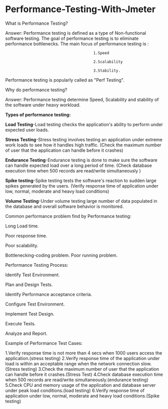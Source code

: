 # Performance-Testing-With-Jmeter

What is Performance Testing?

Answer: Performance testing is defined as a type of Non-functional software testing.
The goal of performance testing is to eliminate performance bottlenecks.
The main focus of performance testing is : 

                                           1.Speed

                                           2.Scalability
                                           
                                           3.Stability.
Performance testing is popularly called  as "Perf Testing".


Why do performance testing?

Answer: Performance testing determine Speed, Scalability and stability of the software under
heavy workload.

**Types of performance testing:**

**Load Testing**-Load testing checks the application's ability to perform under expected user loads.

**Stress Testing**-Stress testing involves testing an application under extreme work loads to see how it handles high traffic.
(Check the maximum number of user that the application can handle before it crashes)

 **Endurance Testing**-Endurance testing is done to make sure the software can handle expected load over a long period of time.
(Check database execution time when 500 records are read/write simultaneously )

**Spike testing**-Spike testing tests the software's reaction to sudden large spikes  generated by the users.
(Verify response time of application under low, normal, moderate and heavy load conditions)

**Volume Testing**-Under volume testing large number of data populated in the database and overall software behavior is monitored.


Common performance problem find by Performance testing:

Long Load time.

Poor response time.

Poor scalability.

Bottlenecking-coding problem. Poor running problem.



Performance Testing Process:

Identify Test Environment.

Plan and Design Tests.

Identify Performance acceptance criteria.

Configure Test Environment.

Implement Test Design.

Execute Tests.

Analyze and Report.




Example of Performance Test Cases:

1.Verify response time is not more than 4 secs when 1000 users access the application.(stress testing)
2.Verify response time of the application under load is within an acceptable range when the network connection slow.(Stress testing)
3.Check the maximum number of user that the application can handle before it crashes.(Stress Test)
4.Check database execution time when 500 records are read/write simultaneously.(endurance testing)
5.Check CPU and memory usage of the application and database server under peak load conditions.(load testing)
6.Verify response time of application under low, normal, moderate and heavy load conditions.(Spike testing)


